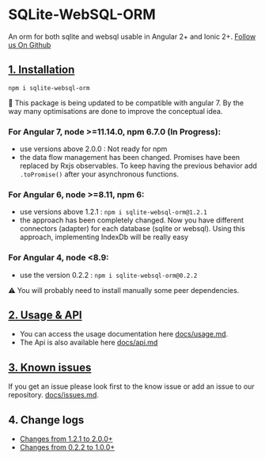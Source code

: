 # SQLite-WebSQL-ORM

An orm for both sqlite and websql usable in Angular 2+ and Ionic 2+. 
[Follow us On Github](https://github.com/blixit/sqlite-websql-orm)

## [1. Installation]() 

```
npm i sqlite-websql-orm
``` 

:construction: This package is being updated to be compatible with angular 7. By the way many optimisations are done to improve the conceptual idea.


### For Angular 7, node >=11.14.0, npm 6.7.0  (In Progress):

- use versions above 2.0.0 : Not ready for npm 
- the data flow management has been changed. Promises have been replaced by Rxjs observables. To keep having the previous behavior add `.toPromise()` after your asynchronous functions.

### For Angular 6, node >=8.11, npm 6:

- use versions above 1.2.1 : `npm i sqlite-websql-orm@1.2.1` 
- the approach has been completely changed. Now you have different connectors (adapter) for each database (sqlite or websql). Using this approach, implementing IndexDb will be really easy

### For Angular 4, node <8.9:

- use the version 0.2.2 : `npm i sqlite-websql-orm@0.2.2` 

:warning: You will probably need to install manually some peer dependencies.

## [2. Usage & API](docs/2.0.0/usage.md)

- You can access the usage documentation here [docs/usage.md](docs/2.0.0/usage.md). 
- The Api is also available here [docs/api.md](docs/2.0.0/api.md)

## [3. Known issues](docs/issues.md)

If you get an issue please look first to the know issue or add an issue to our repository.
[docs/issues.md](docs/issues.md).

## 4. Change logs

- [Changes from 1.2.1 to 2.0.0+](changes/1.2.1--2.0.0.md)
- [Changes from 0.2.2 to 1.0.0+](changes/0.2.2--1.0.0.md)

